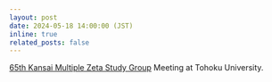 ```yaml
---
layout: post
date: 2024-05-18 14:00:00 (JST)
inline: true
related_posts: false
---
```


[65th Kansai Multiple Zeta Study Group](https://sites.google.com/site/kmzsince2011/) Meeting at Tohoku University.

